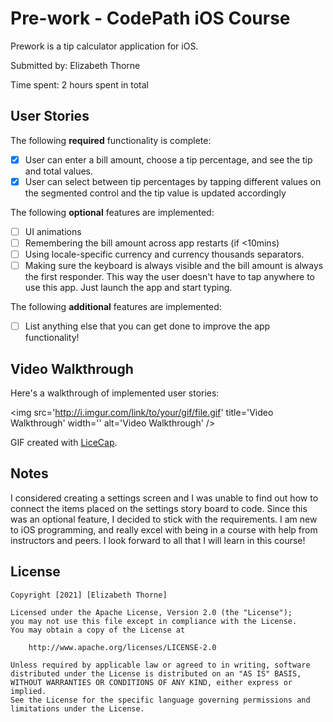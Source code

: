 # Pre-work - CodePath iOS Course

Prework is a tip calculator application for iOS.

Submitted by: Elizabeth Thorne

Time spent: 2 hours spent in total

## User Stories

The following **required** functionality is complete:

* [X] User can enter a bill amount, choose a tip percentage, and see the tip and total values.
* [X] User can select between tip percentages by tapping different values on the segmented control and the tip value is updated accordingly

The following **optional** features are implemented:

* [ ] UI animations
* [ ] Remembering the bill amount across app restarts (if &lt;10mins)
* [ ] Using locale-specific currency and currency thousands separators.
* [ ] Making sure the keyboard is always visible and the bill amount is always the first responder. This way the user doesn't have to tap anywhere to use this app. Just launch the app and start typing.

The following **additional** features are implemented:

- [ ] List anything else that you can get done to improve the app functionality!

## Video Walkthrough

Here's a walkthrough of implemented user stories:

&lt;img src='http://i.imgur.com/link/to/your/gif/file.gif' title='Video Walkthrough' width='' alt='Video Walkthrough' /&gt;

GIF created with [LiceCap](http://www.cockos.com/licecap/).

## Notes

I considered creating a settings screen and I was unable to find out how to connect the items placed on the settings story board to code. Since this was an optional feature, I decided to stick with the requirements. I am new to iOS programming, and really excel with being in a course with help from instructors and peers. I look forward to all that I will learn in this course!

## License

    Copyright [2021] [Elizabeth Thorne]

    Licensed under the Apache License, Version 2.0 (the "License");
    you may not use this file except in compliance with the License.
    You may obtain a copy of the License at

        http://www.apache.org/licenses/LICENSE-2.0

    Unless required by applicable law or agreed to in writing, software
    distributed under the License is distributed on an "AS IS" BASIS,
    WITHOUT WARRANTIES OR CONDITIONS OF ANY KIND, either express or implied.
    See the License for the specific language governing permissions and
    limitations under the License.
